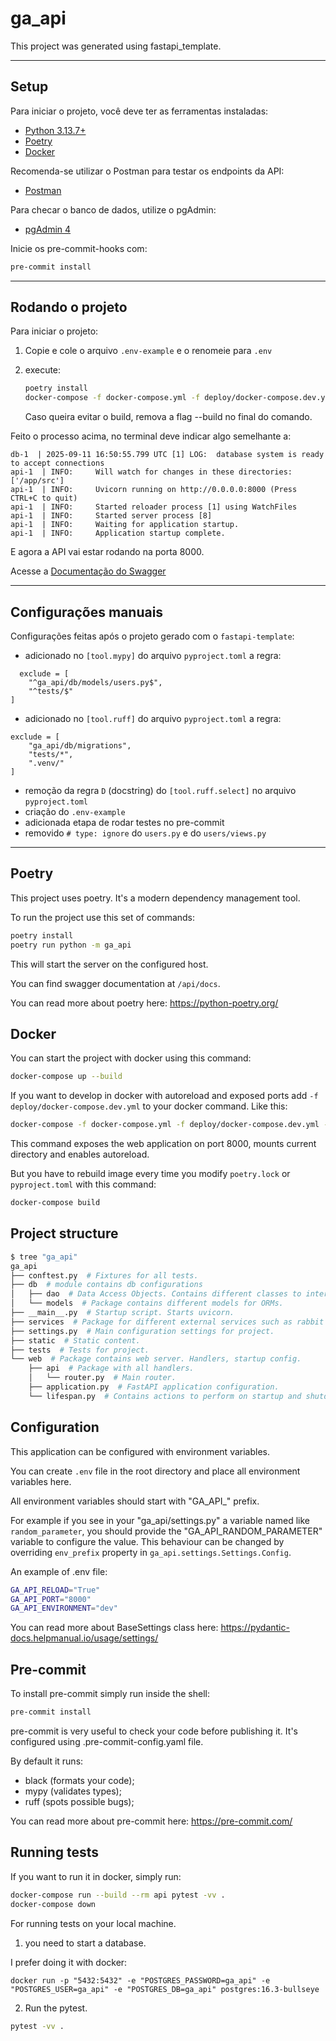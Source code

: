 # ga_api

This project was generated using fastapi_template.

---

## Setup
Para iniciar o projeto, você deve ter as ferramentas instaladas:
- [Python 3.13.7+](https://www.python.org/downloads/)
- [Poetry](https://python-poetry.org/docs/#installation)
- [Docker](https://docs.docker.com/get-docker/)

Recomenda-se utilizar o Postman para testar os endpoints da API:
- [Postman](https://www.postman.com/downloads/)

Para checar o banco de dados, utilize o pgAdmin:
- [pgAdmin 4](https://www.pgadmin.org/download/)


Inicie os pre-commit-hooks com:
```bash
pre-commit install
```

---

## Rodando o projeto

Para iniciar o projeto:
1. Copie e cole o arquivo `.env-example` e o renomeie para `.env`
2. execute:
    ```bash
    poetry install
    docker-compose -f docker-compose.yml -f deploy/docker-compose.dev.yml --project-directory . up --build
    ```
   
    Caso queira evitar o build, remova a flag --build no final do comando.

Feito o processo acima, no terminal deve indicar algo semelhante a:
```
db-1  | 2025-09-11 16:50:55.799 UTC [1] LOG:  database system is ready to accept connections
api-1  | INFO:     Will watch for changes in these directories: ['/app/src']
api-1  | INFO:     Uvicorn running on http://0.0.0.0:8000 (Press CTRL+C to quit)
api-1  | INFO:     Started reloader process [1] using WatchFiles
api-1  | INFO:     Started server process [8]
api-1  | INFO:     Waiting for application startup.
api-1  | INFO:     Application startup complete.
```
E agora a API vai estar rodando na porta 8000.

Acesse a [Documentação do Swagger](http://localhost:8000/api/docs)

---

## Configurações manuais

Configurações feitas após o projeto gerado com o `fastapi-template`:

- adicionado no `[tool.mypy]` do arquivo `pyproject.toml` a regra:
```
  exclude = [
    "^ga_api/db/models/users.py$",
    "^tests/$"
]
```
- adicionado no `[tool.ruff]` do arquivo `pyproject.toml` a regra:
```
exclude = [
    "ga_api/db/migrations",
    "tests/*",
    ".venv/"
]
```
- remoção da regra `D` (docstring) do `[tool.ruff.select]` no arquivo `pyproject.toml`
- criação do `.env-example`
- adicionada etapa de rodar testes no pre-commit
- removido `# type: ignore` do `users.py` e do `users/views.py`

---

## Poetry

This project uses poetry. It's a modern dependency management
tool.

To run the project use this set of commands:

```bash
poetry install
poetry run python -m ga_api
```

This will start the server on the configured host.

You can find swagger documentation at `/api/docs`.

You can read more about poetry here: https://python-poetry.org/

## Docker

You can start the project with docker using this command:

```bash
docker-compose up --build
```

If you want to develop in docker with autoreload and exposed ports add `-f deploy/docker-compose.dev.yml` to your docker command.
Like this:

```bash
docker-compose -f docker-compose.yml -f deploy/docker-compose.dev.yml --project-directory . up --build
```

This command exposes the web application on port 8000, mounts current directory and enables autoreload.

But you have to rebuild image every time you modify `poetry.lock` or `pyproject.toml` with this command:

```bash
docker-compose build
```

## Project structure

```bash
$ tree "ga_api"
ga_api
├── conftest.py  # Fixtures for all tests.
├── db  # module contains db configurations
│   ├── dao  # Data Access Objects. Contains different classes to interact with database.
│   └── models  # Package contains different models for ORMs.
├── __main__.py  # Startup script. Starts uvicorn.
├── services  # Package for different external services such as rabbit or redis etc.
├── settings.py  # Main configuration settings for project.
├── static  # Static content.
├── tests  # Tests for project.
└── web  # Package contains web server. Handlers, startup config.
    ├── api  # Package with all handlers.
    │   └── router.py  # Main router.
    ├── application.py  # FastAPI application configuration.
    └── lifespan.py  # Contains actions to perform on startup and shutdown.
```

## Configuration

This application can be configured with environment variables.

You can create `.env` file in the root directory and place all
environment variables here. 

All environment variables should start with "GA_API_" prefix.

For example if you see in your "ga_api/settings.py" a variable named like
`random_parameter`, you should provide the "GA_API_RANDOM_PARAMETER" 
variable to configure the value. This behaviour can be changed by overriding `env_prefix` property
in `ga_api.settings.Settings.Config`.

An example of .env file:
```bash
GA_API_RELOAD="True"
GA_API_PORT="8000"
GA_API_ENVIRONMENT="dev"
```

You can read more about BaseSettings class here: https://pydantic-docs.helpmanual.io/usage/settings/

## Pre-commit

To install pre-commit simply run inside the shell:
```bash
pre-commit install
```

pre-commit is very useful to check your code before publishing it.
It's configured using .pre-commit-config.yaml file.

By default it runs:
* black (formats your code);
* mypy (validates types);
* ruff (spots possible bugs);


You can read more about pre-commit here: https://pre-commit.com/


## Running tests

If you want to run it in docker, simply run:

```bash
docker-compose run --build --rm api pytest -vv .
docker-compose down
```

For running tests on your local machine.
1. you need to start a database.

I prefer doing it with docker:
```
docker run -p "5432:5432" -e "POSTGRES_PASSWORD=ga_api" -e "POSTGRES_USER=ga_api" -e "POSTGRES_DB=ga_api" postgres:16.3-bullseye
```


2. Run the pytest.
```bash
pytest -vv .
```
